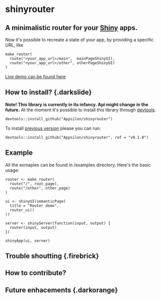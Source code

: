 
<link href="http://fonts.googleapis.com/css?family=Lato:300,300italic|Inconsolata" rel="stylesheet" type="text/css">
<link href='docs/style.css' rel='stylesheet' type='text/css'>

shinyrouter
===========

A minimalistic router for your [Shiny](https://shiny.rstudio.com/) apps.
---------------

Now it's possible to recreate a state of your app, by providing a specific URL, like 
```
make_router(
  route("<your_app_url>/main",  mainPageShinyUI),
  route("<your_app_url>/other", otherPageShinyUI)
)
```
<!--
TODO We would like to have a nice graphic explaning routing mechanism
-->
[Live demo can be found here](http://appsilondatascience.com/demos/shinyrouter)

How to install? {.darkslide}
---------------
**Note! This library is currently in its infancy. Api might change in the future.**
At the moment it's possible to install this library through [devtools](https://github.com/hadley/devtools).
```
devtools::install_github("Appsilon/shinyrouter")
```

To install [previous version](https://github.com/Appsilon/shinyrouter/CHANGELOG.md) please you can run:
```
devtools::install_github("Appsilon/shinyrouter", ref = "v0.1.0")
```

Example 
-------
All the exmaples can be found in /examples directory.
Here's the basic usage:
```
router <- make_router(
  route("/", root_page),
  route("/other", other_page)
)

ui <- shinyUI(semanticPage(
  title = "Router demo",
  router_ui()
))

server <- shinyServer(function(input, output) {
  router(input, output)
})

shinyApp(ui, server)
```

Trouble shoutting {.firebrick}
-----------------

How to contribute?
------------------

Future enhacements {.darkorange}
------------------

<!--
1.  What is shinyrouter?
	- What it is?
	- Why it was created? All web frameworks have some routing mechanism
	- Provided by Appsilon
2.  How to install?
	1.  Note! Uder heavy development. Api might change.
	2.  Current version
	3.  Legacy versions
3.  Example
	1.  Routing mechanics
	2.  Link to demu -> goes through appsilon demo apps
4.  Trouble shoutting
	1.  Install specific dependencies version
		1.  Dependencies
			1.  magrittr -> recomended version
			2.  shiny -> recomended version
			3.  shinyjs -> recomended version
			4.  pageJS -> recommended version 1.7.1
5.  How to contribute?
	1.  Bower dependency install to bump page.js version
6.  Future enhacements
	1.  Params handling
	2.  CRAN release
  3. https://shiny.rstudio.com/articles/client-data.html
-->

